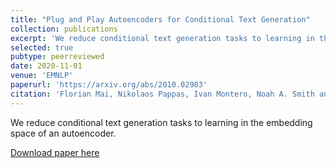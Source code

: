 ```yaml
---
title: "Plug and Play Autoencoders for Conditional Text Generation"
collection: publications
excerpt: 'We reduce conditional text generation tasks to learning in the embedding space of an autoencoder.'
selected: true
pubtype: peerreviewed
date: 2020-11-01
venue: 'EMNLP'
paperurl: 'https://arxiv.org/abs/2010.02983'
citation: 'Florian Mai, Nikolaos Pappas, Ivan Montero, Noah A. Smith and James Henderson. (2020). &quot;Plug and Play Autoencoders for Conditional Text Generation.&quot; <i>EMNLP 2020</i>.'
---
```

We reduce conditional text generation tasks to learning in the embedding space of an autoencoder.

[Download paper here](https://arxiv.org/abs/2010.02983)
